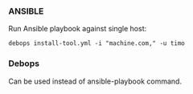 ### ANSIBLE

Run Ansible playbook against single host:

```
debops install-tool.yml -i "machine.com," -u timo

```

### Debops

Can be used instead of ansible-playbook command.
